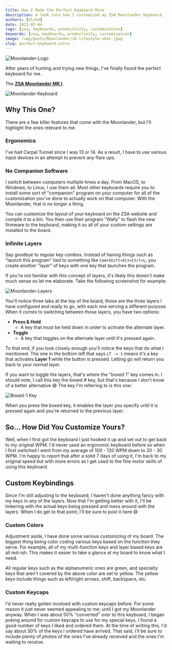 ```yaml
---
title: How I Made the Perfect Keyboard Mine
description: A look into how I customized my ZSA Moonlander keyboard.
authors: [4lch4]
date: 2021-07-04
tags: [zsa, keyboards, productivity, customization]
keywords: [zsa, keyboards, productivity, customization]
image: /img/posts/Moonlander/16-lifestyle-shot.jpeg
slug: perfect-keyboard-intro
---
```


![Moonlander-Logo](/img/posts/Moonlander/moonlander-logo.png)

After years of hunting and trying new things, I've finally found the perfect keyboard for me.

The **[ZSA Moonlander MK I][0]**.

![Moonlander Keyboard](/img/posts/Moonlander/15-comes-in-two-colors.webp)

## Why This One?

There are a few killer features that come with the Moonlander, but I'll highlight the ones relevant to me.

### Ergonomics

I've had Carpal Tunnel since I was 13 or 14. As a result, I have to use various input devices in an attempt to prevent any flare ups.

### No Companion Software

I switch between computers multiple times a day. From MacOS, to Windows, to Linux, I use them all. Most other keyboards require you to install some sort of "companion" program on your computer for all of the customization you've done to actually work on that computer. With the Moonlander, that is no longer a thing.

You can customize the layout of your keyboard on the ZSA website and compile it to a bin. You then use their program "Wally" to flash the new firmware to the keyboard, making it so all of your custom settings are installed to the board.

### Infinite Layers

Say goodbye to regular key combos. Instead of having things such as "launch this program" tied to something like `Cmd+Shift+Alt+Ctrl+L`, you create another "layer" of keys with one key that launches the program.

If you're not familiar with this concept of layers, it's likely this doesn't make much sense so let me elaborate. Take the following screenshot for example:

![Moonlander-Layers](/img/posts/Moonlander/ZSA-Configurator-0.png)

You'll notice three tabs at the top of the board, those are the three layers I have configured and ready to go, with each one serving a different purpose. When it comes to switching between those layers, you have two options:

- **Press & Hold**
  - A key that must be held down in order to activate the alternate layer.
- **Toggle**
  - A key that toggles on the alternate layer until it's pressed again.

To that end, if you look closely enough you'll notice the keys that do what I mentioned. The one in the bottom left that says `LT -> 1` means it's a key that activates **Layer 1** while the button is pressed. Letting go will return you back to your normal layer.

If you want to toggle the layers, that's where the "boxed 1" key comes in. I should note, I call this key the boxed # key, but that's because I don't know of a better alternative 😅 The key I'm referring to is this one:

![Boxed-1 Key](/img/posts/Moonlander/Moonlander-Boxed-1.png)

When you press the boxed key, it enables the layer you specify until it is pressed again and you're returned to the previous layer.

## So... How Did You Customize Yours?

Well, when I first got the keyboard I just hooked it up and set out to get back to my original WPM. I'd never used an ergonomic keyboard before so when I first switched I went from my average of 100 - 120 WPM down to 20 - 30 WPM. I'm happy to report that after a solid 7 days of using it, I'm back to my original speed but with more errors as I get used to the fine motor skills of using this keyboard.

## Custom Keybindings

Since I'm still adjusting to the keyboard, I haven't done anything fancy with my keys in any of the layers. Now that I'm getting better with it, I'll be tinkering with the actual keys being pressed and mess around with the layers. When I do get to that point, I'll be sure to post it here 😄

### Custom Colors

Adjustment aside, I have done some serious customizing of my board. The biggest thing being color coding various keys based on the function they serve. For example, all of my multi-function keys and layer based keys are all red-ish. This makes it easier to take a glance at my board to know what I need.

All regular keys such as the alphanumeric ones are green, and specialty keys that aren't covered by the above color are set to yellow. The yellow keys include things such as left/right arrows, shift, backspace, etc.

### Custom Keycaps

I'd never really gotten involved with custom keycaps before. For some reason it just never seemed appealing to me; until I got my Moonlander anyway. When I was about 50% "converted" over to this keyboard, I began poking around for custom keycaps to use for my special keys. I found a good number of keys I liked and ordered them. At the time of writing this, I'd say about 30% of the keys I ordered have arrived. That said, I'll be sure to include plenty of photos of the ones I've already received and the ones I'm waiting to receive.

[0]: https://www.zsa.io/moonlander/

